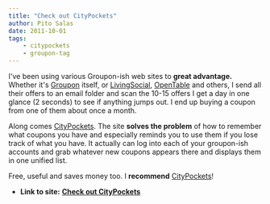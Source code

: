 ```yaml
---
title: "Check out CityPockets"
author: Pito Salas
date: 2011-10-01
tags:
    - citypockets
    - groupon-tag
---
```




I've been using various Groupon-ish web sites to **great advantage.** Whether
it's [Groupon](<http://www.groupon.com>) itself, or
[LivingSocial](<http://livingsocial.com>),
[OpenTable](<http://www.opentable.com>) and others, I send all their offers to
an email folder and scan the 10-15 offers I get a day in one glance (2
seconds) to see if anything jumps out. I end up buying a coupon from one of
them about once a month.

Along comes [CityPockets](<http://www.citypockets.com/>). The site **solves
the problem** of how to remember what coupons you have and especially reminds
you to use them if you lose track of what you have. It actually can log into
each of your groupon-ish accounts and grab whatever new coupons appears there
and displays them in one unified list.

Free, useful and saves money too. I **recommend**
[CityPockets](<http://www.citypockets.com/>)!


* **Link to site:** **[Check out CityPockets](None)**
